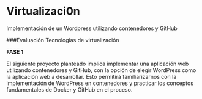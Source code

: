 # Virtualizaci0n
Implementación de un Wordpress utilizando contenedores y GitHub

###Evaluación Tecnologias de virtualización

**FASE 1**

El siguiente proyecto planteado implica implementar una aplicación web utilizando contenedores y GitHub, con la opción de elegir WordPress como la aplicación web a desarrollar. 
Esto permitirá familiarizarnos con la implementación de WordPress en contenedores y practicar los conceptos fundamentales de Docker y GitHub en el proceso.
